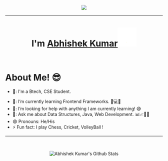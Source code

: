 <p align="center">
  <img src="https://miro.medium.com/max/2048/1*OohqW5DGh9CQS4hLY5FXzA.png" height="230"/>
</p>
<hr>
<h1 align="center">I'm <a href="https://www.linkedin.com/in/abhishek-kumar-1807/">Abhishek Kumar<a><img src="https://github.com/Kathryn-Jie/Kathryn-Jie/blob/main/wave.gif" width="60px"/></h1>
<Br>
<h1>About Me! 😎</h1>

- 🏫: I'm a Btech, CSE Student.
<!-- - 🔭: I’m currently working on many small MERN projects. -->
- 🌱: I’m currently learning Frontend Frameworks. 🧠💻🤖
- 🤔: I’m looking for help with anything I am currently learning! 😅
- 💬: Ask me about Data Structures, Java, Web Development. 📊📈🤖🧠
- 😄  Pronouns: He/His
- ⚡  Fun fact: I play Chess, Cricket, VolleyBall ! 
  

  
<hr>
<Br>

  <p align='center'>
  <img align="center" src="https://github-readme-stats.vercel.app/api?username=abhishek1923&show_icons=true&title_color=fff&icon_color=79ff97&text_color=efefef&bg_color=24292e" alt="Abhishek Kumar's Github Stats">
</p>

